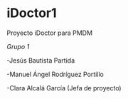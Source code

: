 # iDoctor1
Proyecto iDoctor para PMDM

*Grupo 1*

-Jesús Bautista Partida

-Manuel Ángel Rodríguez Portillo

-Clara Alcalá García (Jefa de proyecto)
